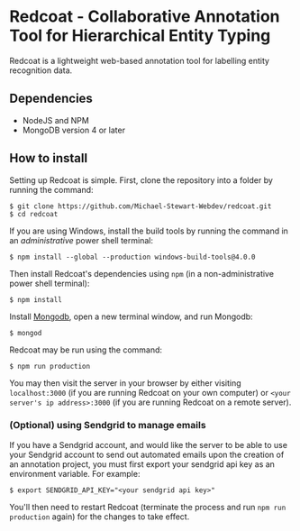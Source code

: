 # Redcoat - Collaborative Annotation Tool for Hierarchical Entity Typing

Redcoat is a lightweight web-based annotation tool for labelling entity recognition data.


## Dependencies

- NodeJS and NPM
- MongoDB version 4 or later

## How to install

Setting up Redcoat is simple. First, clone the repository into a folder by running the command:

    $ git clone https://github.com/Michael-Stewart-Webdev/redcoat.git
    $ cd redcoat

If you are using Windows, install the build tools by running the command in an *administrative* power shell terminal:

    $ npm install --global --production windows-build-tools@4.0.0

Then install Redcoat's dependencies using `npm` (in a non-administrative power shell terminal):

    $ npm install

Install [Mongodb](https://www.mongodb.com/download-center), open a new terminal window, and run Mongodb:

    $ mongod

Redcoat may be run using the command:

    $ npm run production

You may then visit the server in your browser by either visiting `localhost:3000` (if you are running Redcoat on your own computer) or `<your server's ip address>:3000` (if you are running Redcoat on a remote server).

### (Optional) using Sendgrid to manage emails

If you have a Sendgrid account, and would like the server to be able to use your Sendgrid account to send out automated emails upon the creation of an annotation project, you must first export your sendgrid api key as an environment variable. For example:

    $ export SENDGRID_API_KEY="<your sendgrid api key>"
	
You'll then need to restart Redcoat (terminate the process and run `npm run production` again) for the changes to take effect.






